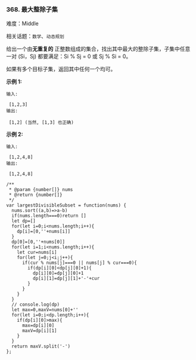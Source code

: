 ### 368. 最大整除子集

难度：Middle

相关话题：`数学`、`动态规划`

给出一个由**无重复的** 正整数组成的集合，找出其中最大的整除子集，子集中任意一对 (Si，Sj) 都要满足：Si % Sj = 0 或 Sj % Si = 0。



如果有多个目标子集，返回其中任何一个均可。







**示例 1:** 





```
输入:

 [1,2,3]
输出:

 [1,2] (当然, [1,3] 也正确)

```


**示例 2:** 





```
输入:

 [1,2,4,8]
输出:

 [1,2,4,8]

```



```
/**
 * @param {number[]} nums
 * @return {number[]}
 */
var largestDivisibleSubset = function(nums) {
  nums.sort((a,b)=>a-b)
  if(nums.length===0)return []
  let dp=[]
  for(let i=0;i<nums.length;i++){
    dp[i]=[0,''+nums[i]]
  }
  dp[0]=[0,''+nums[0]]
  for(let i=1;i<nums.length;i++){
    let cur=nums[i]
    for(let j=0;j<i;j++){
      if(cur % nums[j]===0 || nums[j] % cur===0){
        if(dp[i][0]<dp[j][0]+1){
          dp[i][0]=dp[j][0]+1
          dp[i][1]=dp[j][1]+'-'+cur
        }
      }
    }
  }
  // console.log(dp)
  let max=0,maxV=nums[0]+''
  for(let i=0;i<dp.length;i++){
    if(dp[i][0]>max){
      max=dp[i][0]
      maxV=dp[i][1]
    }
  }
  return maxV.split('-')
};



```

